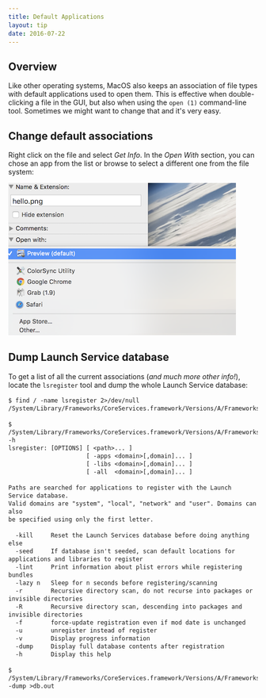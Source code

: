 ```yaml
---
title: Default Applications
layout: tip
date: 2016-07-22
---
```


## Overview

Like other operating systems, MacOS also keeps an association of file types with default applications used to open them. This is effective when double-clicking a file in the GUI, but also when using the ```open (1)``` command-line tool. Sometimes we might want to change that and it's very easy.

## Change default associations

Right click on the file and select _Get Info_. In the _Open With_ section, you can chose an app from the list or browse to select a different one from the file system:

![open-with](/assets/images/tips/open-with.png)

## Dump Launch Service database 

To get a list of all the current associations (_and much more other info!_), locate the ```lsregister``` tool and dump the whole Launch Service database:

```
$ find / -name lsregister 2>/dev/null
/System/Library/Frameworks/CoreServices.framework/Versions/A/Frameworks/LaunchServices.framework/Versions/A/Support/lsregister

$ /System/Library/Frameworks/CoreServices.framework/Versions/A/Frameworks/LaunchServices.framework/Versions/A/Support/lsregister -h
lsregister: [OPTIONS] [ <path>... ]
                      [ -apps <domain>[,domain]... ]
                      [ -libs <domain>[,domain]... ]
                      [ -all  <domain>[,domain]... ]

Paths are searched for applications to register with the Launch Service database.
Valid domains are "system", "local", "network" and "user". Domains can also
be specified using only the first letter.

  -kill     Reset the Launch Services database before doing anything else
  -seed     If database isn't seeded, scan default locations for applications and libraries to register
  -lint     Print information about plist errors while registering bundles
  -lazy n   Sleep for n seconds before registering/scanning
  -r        Recursive directory scan, do not recurse into packages or invisible directories
  -R        Recursive directory scan, descending into packages and invisible directories
  -f        force-update registration even if mod date is unchanged
  -u        unregister instead of register
  -v        Display progress information
  -dump     Display full database contents after registration
  -h        Display this help

$ /System/Library/Frameworks/CoreServices.framework/Versions/A/Frameworks/LaunchServices.framework/Versions/A/Support/lsregister -dump >db.out
```
